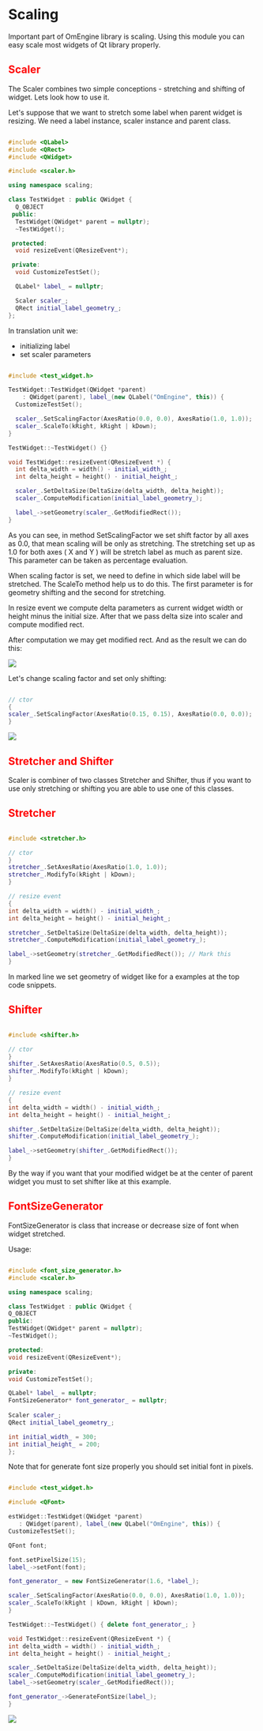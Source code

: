 # Scaling

Important part of OmEngine library is scaling. Using this module you can easy scale most widgets of Qt library properly.

<font color='red'>Scaler</font>
-------------------------------------

The Scaler combines two simple conceptions - stretching and shifting of widget. Lets look how to use it.

Let's suppose that we want to stretch some label when parent widget is resizing.
We need a label instance, scaler instance and parent class.

```C++

#include <QLabel>
#include <QRect>
#include <QWidget>

#include <scaler.h>

using namespace scaling;

class TestWidget : public QWidget {
  Q_OBJECT
 public:
  TestWidget(QWidget* parent = nullptr);
  ~TestWidget();

 protected:
  void resizeEvent(QResizeEvent*);

 private:
  void CustomizeTestSet();

  QLabel* label_ = nullptr;

  Scaler scaler_;
  QRect initial_label_geometry_;
};

```

In translation unit we:

- initializing label
- set scaler parameters

```C++

#include <test_widget.h>

TestWidget::TestWidget(QWidget *parent)
    : QWidget(parent), label_(new QLabel("OmEngine", this)) {
  CustomizeTestSet();

  scaler_.SetScalingFactor(AxesRatio(0.0, 0.0), AxesRatio(1.0, 1.0));
  scaler_.ScaleTo(kRight, kRight | kDown);
}

TestWidget::~TestWidget() {}

void TestWidget::resizeEvent(QResizeEvent *) {
  int delta_width = width() - initial_width_;
  int delta_height = height() - initial_height_;

  scaler_.SetDeltaSize(DeltaSize(delta_width, delta_height));
  scaler_.ComputeModification(initial_label_geometry_);

  label_->setGeometry(scaler_.GetModifiedRect());
}

```
As you can see,  in method SetScalingFactor we set shift factor by all axes as 0.0, that mean scaling will be only as stretching. The stretching set up as 1.0 for both axes ( X and Y ) will be stretch label as much as parent size. This parameter can be taken as percentage evaluation.

When scaling factor is set, we need to define in which side label will be stretched. The ScaleTo method help us to do this. The first parameter is for geometry shifting and the second for stretching.

In resize event we compute delta parameters as current widget width or height minus the initial size. After that we pass delta size into scaler and compute modified rect.

After computation we may get modified rect.
And as the result we can do this:

<img src='https://github.com/OrdinaryMind/om_engine/blob/om_engine_v_1_0/examples/scaling_example.gif'>

Let's change scaling factor and set only shifting:

```C++

// ctor
{
scaler_.SetScalingFactor(AxesRatio(0.15, 0.15), AxesRatio(0.0, 0.0));
}

```
<img src='https://github.com/OrdinaryMind/om_engine/blob/om_engine_v_1_0/examples/shifting_example.gif'>

<font color='red'>Stretcher and Shifter</font>
----------------------------------------------

Scaler is combiner of two classes Stretcher and Shifter, thus if you want to use only stretching or shifting you are able to use one of this classes.

<font color='red'>Stretcher</font>
----------------------------------

```C++

#include <stretcher.h>

// ctor
}
stretcher_.SetAxesRatio(AxesRatio(1.0, 1.0));
stretcher_.ModifyTo(kRight | kDown);
}

// resize event
{
int delta_width = width() - initial_width_;
int delta_height = height() - initial_height_;

stretcher_.SetDeltaSize(DeltaSize(delta_width, delta_height));
stretcher_.ComputeModification(initial_label_geometry_);

label_->setGeometry(stretcher_.GetModifiedRect()); // Mark this
}

```
In marked line we set geometry of widget like for a examples at the top code snippets.

<font color='red'>Shifter</font>
--------------------------------

```C++

#include <shifter.h>

// ctor
}
shifter_.SetAxesRatio(AxesRatio(0.5, 0.5));
shifter_.ModifyTo(kRight | kDown);
}

// resize event
{
int delta_width = width() - initial_width_;
int delta_height = height() - initial_height_;

shifter_.SetDeltaSize(DeltaSize(delta_width, delta_height));
shifter_.ComputeModification(initial_label_geometry_);

label_->setGeometry(shifter_.GetModifiedRect());
}

```
By the way if you want that your modified widget be at the center of parent widget you must to set shifter like at this example.

<font color='red'>FontSizeGenerator</font>
------------------------------------------

FontSizeGenerator is class that increase or decrease size of font when widget stretched.

Usage:

```C++

#include <font_size_generator.h>
#include <scaler.h>

using namespace scaling;

class TestWidget : public QWidget {
Q_OBJECT
public:
TestWidget(QWidget* parent = nullptr);
~TestWidget();

protected:
void resizeEvent(QResizeEvent*);

private:
void CustomizeTestSet();

QLabel* label_ = nullptr;
FontSizeGenerator* font_generator_ = nullptr;
  
Scaler scaler_;
QRect initial_label_geometry_;

int initial_width_ = 300;
int initial_height_ = 200;
};

```

Note that for generate font size properly you should set initial font in pixels.

```C++

#include <test_widget.h>

#include <QFont>

estWidget::TestWidget(QWidget *parent)
   : QWidget(parent), label_(new QLabel("OmEngine", this)) {
CustomizeTestSet();

QFont font;

font.setPixelSize(15);
label_->setFont(font);

font_generator_ = new FontSizeGenerator(1.6, *label_);

scaler_.SetScalingFactor(AxesRatio(0.0, 0.0), AxesRatio(1.0, 1.0));
scaler_.ScaleTo(kRight | kDown, kRight | kDown);
}

TestWidget::~TestWidget() { delete font_generator_; }

void TestWidget::resizeEvent(QResizeEvent *) {
int delta_width = width() - initial_width_;
int delta_height = height() - initial_height_;

scaler_.SetDeltaSize(DeltaSize(delta_width, delta_height));
scaler_.ComputeModification(initial_label_geometry_);
label_->setGeometry(scaler_.GetModifiedRect());

font_generator_->GenerateFontSize(label_);
}

```

<img src='https://github.com/OrdinaryMind/om_engine/blob/om_engine_v_1_0/examples/font_size_generator.gif'>